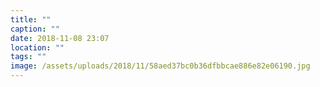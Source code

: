 ```yaml
---
title: ""
caption: ""
date: 2018-11-08 23:07
location: ""
tags: ""
image: /assets/uploads/2018/11/58aed37bc0b36dfbbcae886e82e06190.jpg
---
```

